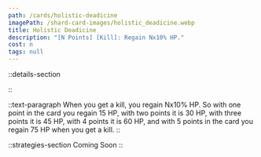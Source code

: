 ```yaml
---
path: /cards/holistic-deadicine
imagePath: /shard-card-images/holistic_deadicine.webp
title: Holistic Deadicine
description: "[N Points] [Kill]: Regain Nx10% HP."
cost: n
tags: null
---
```


::details-section

::

::text-paragraph
When you get a kill, you regain Nx10% HP. So with one point in the card you regain 15 HP, with two points it is 30 HP, with three points it is 45 HP, with 4 points it is 60 HP, and with 5 points in the card you regain 75 HP when you get a kill.
::

::strategies-section
Coming Soon
::
